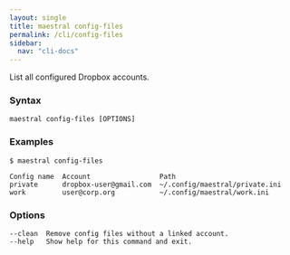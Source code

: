 ```yaml
---
layout: single
title: maestral config-files
permalink: /cli/config-files
sidebar:
  nav: "cli-docs"
---
```


List all configured Dropbox accounts.

### Syntax

```
maestral config-files [OPTIONS]
```

### Examples

```shell
$ maestral config-files

Config name  Account                 Path
private      dropbox-user@gmail.com  ~/.config/maestral/private.ini
work         user@corp.org           ~/.config/maestral/work.ini

```

### Options

```
--clean  Remove config files without a linked account.
--help   Show help for this command and exit.
```
